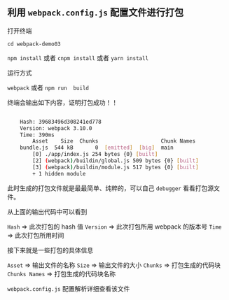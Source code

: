 ## 利用 `webpack.config.js` 配置文件进行打包

打开终端

`cd webpack-demo03`

`npm install` 或者 `cnpm install` 或者 `yarn install`

运行方式

`webpack` 或者 `npm run  build`

终端会输出如下内容，证明打包成功！！

```bash

    Hash: 39683496d308241ed778
    Version: webpack 3.10.0
    Time: 390ms
        Asset    Size  Chunks                    Chunk Names
    bundle.js  544 kB       0  [emitted]  [big]  main
        [0] ./app/index.js 254 bytes {0} [built]
        [2] (webpack)/buildin/global.js 509 bytes {0} [built]
        [3] (webpack)/buildin/module.js 517 bytes {0} [built]
        + 1 hidden module

```

此时生成的打包文件就是最最简单、纯粹的，可以自己 `debugger` 看看打包源文件。

从上面的输出代码中可以看到

`Hash` => 此次打包的 hash 值
`Version` => 此次打包所用 webpack 的版本号
`Time` => 此次打包所用时间

接下来就是一些打包的具体信息

`Asset` => 输出文件的名称
`Size` => 输出文件的大小
`Chunks` => 打包生成的代码块
`Chunks Names` => 打包生成的代码块名称

`webpack.config.js` 配置解析详细查看该文件